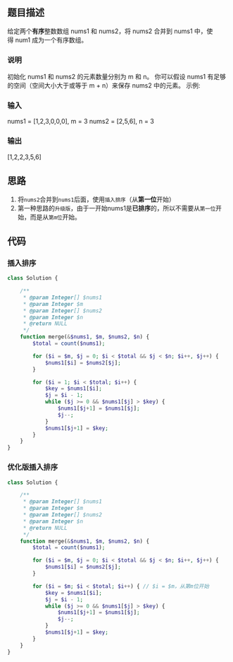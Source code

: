 ## 题目描述

给定两个**有序**整数数组 nums1 和 nums2，将 nums2 合并到 nums1 中，使得 num1 成为一个有序数组。

### 说明

初始化 nums1 和 nums2 的元素数量分别为 m 和 n。
你可以假设 nums1 有足够的空间（空间大小大于或等于 m + n）来保存 nums2 中的元素。
示例:

### 输入

nums1 = [1,2,3,0,0,0], m = 3
nums2 = [2,5,6],       n = 3

### 输出

[1,2,2,3,5,6]

## 思路

1. 将``nums2``合并到``nums1``后面，使用``插入排序``（从**第一位**开始）
2. 第一种思路的``升级版``，由于一开始nums1是**已排序**的，所以不需要从``第一位``开始，而是从``第m位``开始。

## 代码

### 插入排序

```php
class Solution {

    /**
     * @param Integer[] $nums1
     * @param Integer $m
     * @param Integer[] $nums2
     * @param Integer $n
     * @return NULL
     */
    function merge(&$nums1, $m, $nums2, $n) {
        $total = count($nums1);

        for ($i = $m, $j = 0; $i < $total && $j < $n; $i++, $j++) {
            $nums1[$i] = $nums2[$j];
        }

        for ($i = 1; $i < $total; $i++) {
            $key = $nums1[$i];
            $j = $i - 1;
            while ($j >= 0 && $nums1[$j] > $key) {
                $nums1[$j+1] = $nums1[$j];
                $j--;
            }
            $nums1[$j+1] = $key;
        }
    }
}
```

### 优化版插入排序

```php
class Solution {

    /**
     * @param Integer[] $nums1
     * @param Integer $m
     * @param Integer[] $nums2
     * @param Integer $n
     * @return NULL
     */
    function merge(&$nums1, $m, $nums2, $n) {
        $total = count($nums1);

        for ($i = $m, $j = 0; $i < $total && $j < $n; $i++, $j++) {
            $nums1[$i] = $nums2[$j];
        }

        for ($i = $m; $i < $total; $i++) { // $i = $m，从第m位开始
            $key = $nums1[$i];
            $j = $i - 1;
            while ($j >= 0 && $nums1[$j] > $key) {
                $nums1[$j+1] = $nums1[$j];
                $j--;
            }
            $nums1[$j+1] = $key;
        }
    }
}
```